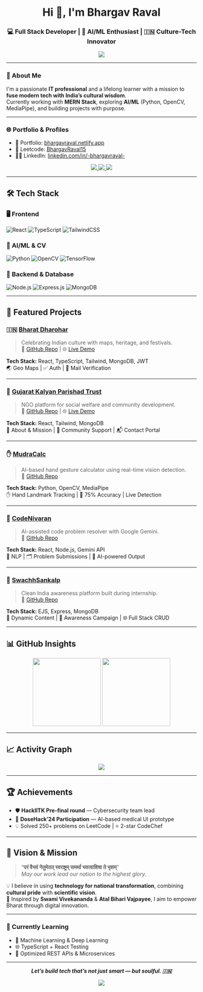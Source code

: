 <!-- HEADER ANIMATION -->


<h1 align="center">Hi 👋, I'm Bhargav Raval</h1>
<h3 align="center">💻 Full Stack Developer | 🤖 AI/ML Enthusiast | 🇮🇳 Culture-Tech Innovator</h3>

<p align="center">
  <img src="https://readme-typing-svg.demolab.com?font=Fira+Code&weight=500&size=22&pause=1000&color=00FFD1&center=true&vCenter=true&width=500&lines=Building+Bharat-Centric+Tech+Solutions;MERN+Stack+Specialist;Computer+Vision+%26+AI+Learner;Innovation+Rooted+in+Culture" />
</p>

---

### 🔭 About Me

I'm a passionate **IT professional** and a lifelong learner with a mission to **fuse modern tech with India’s cultural wisdom**.  
Currently working with **MERN Stack**, exploring **AI/ML** (Python, OpenCV, MediaPipe), and building projects with purpose.

---

### 🌐 Portfolio & Profiles

- 🧠 Portfolio: [bhargavraval.netlify.app](https://bhargavraval.netlify.app/)
- 🧩 Leetcode: [BhargavRaval15](https://leetcode.com/u/BhargavRaval15/)
- 🧑‍💼 LinkedIn: [linkedin.com/in/-bhargavraval-](https://linkedin.com/in/-bhargavraval-)

<p align="center">
  <a href="https://linkedin.com/in/-bhargavraval-">
    <img src="https://img.shields.io/badge/LinkedIn-0077B5?style=for-the-badge&logo=linkedin&logoColor=white"/>
  </a>
  <a href="mailto:bhargavraval27473@gmail.com">
    <img src="https://img.shields.io/badge/Gmail-D14836?style=for-the-badge&logo=gmail&logoColor=white"/>
  </a>
  <a href="https://leetcode.com/u/BhargavRaval15/">
    <img src="https://img.shields.io/badge/LeetCode-FFA116?style=for-the-badge&logo=leetcode&logoColor=black"/>
  </a>
</p>

---

## 🛠️ Tech Stack

### 🖥️ Frontend
![React](https://img.shields.io/badge/-React-20232A?style=flat&logo=react)
![TypeScript](https://img.shields.io/badge/-TypeScript-3178C6?style=flat&logo=typescript&logoColor=white)
![TailwindCSS](https://img.shields.io/badge/-Tailwind-38B2AC?style=flat&logo=tailwind-css)

### 🧠 AI/ML & CV
![Python](https://img.shields.io/badge/-Python-3776AB?style=flat&logo=python&logoColor=white)
![OpenCV](https://img.shields.io/badge/-OpenCV-5C3EE8?style=flat&logo=opencv&logoColor=white)
![TensorFlow](https://img.shields.io/badge/-TensorFlow-FF6F00?style=flat&logo=tensorflow&logoColor=white)

### 🔧 Backend & Database
![Node.js](https://img.shields.io/badge/-Node.js-339933?style=flat&logo=node.js&logoColor=white)
![Express.js](https://img.shields.io/badge/-Express.js-000000?style=flat&logo=express&logoColor=white)
![MongoDB](https://img.shields.io/badge/-MongoDB-4DB33D?style=flat&logo=mongodb&logoColor=white)

---

## 🚀 Featured Projects

### 🇮🇳 [Bharat Dharohar](https://bharatdharohar.netlify.app/)  
> Celebrating Indian culture with maps, heritage, and festivals.  
🔗 [GitHub Repo](https://github.com/BhargavRaval15/Bharat-Dharohar) | 🌐 [Live Demo](https://bharatdharohar.netlify.app/)

**Tech Stack:** React, TypeScript, Tailwind, MongoDB, JWT  
🌏 Geo Maps | ✅ Auth | 📧 Mail Verification  

---

### 🙏 [Gujarat Kalyan Parishad Trust](https://gkptrust.netlify.app/)  
> NGO platform for social welfare and community development.  
🔗 [GitHub Repo](https://github.com/BhargavRaval15/Gujarat-Kalyan-Parishad-Trust) | 🌐 [Live Demo](https://gkptrust.netlify.app/)

**Tech Stack:** React, Tailwind, MongoDB  
📜 About & Mission | 🙌 Community Support | 📬 Contact Portal  

---

### ✋ [MudraCalc](https://github.com/BhargavRaval15/MudraCalc)  
> AI-based hand gesture calculator using real-time vision detection.  
🔗 [GitHub Repo](https://github.com/BhargavRaval15/MudraCalc)  

**Tech Stack:** Python, OpenCV, MediaPipe  
✋ Hand Landmark Tracking | 🧠 75% Accuracy | Live Detection  

---

### 💬 [CodeNivaran](https://github.com/BhargavRaval15/CodeNivaran)  
> AI-assisted code problem resolver with Google Gemini.  
🔗 [GitHub Repo](https://github.com/BhargavRaval15/CodeNivaran)  

**Tech Stack:** React, Node.js, Gemini API  
🤖 NLP | 🗂️ Problem Submissions | 📮 AI-powered Output  

---

### 🧼 [SwachhSankalp](https://github.com/BhargavRaval15/SwachhSankalp)  
> Clean India awareness platform built during internship.  
🔗 [GitHub Repo](https://github.com/BhargavRaval15/SwachhSankalp)  

**Tech Stack:** EJS, Express, MongoDB  
🧹 Dynamic Content | 🧭 Awareness Campaign | 🌐 Full Stack CRUD  

---

## 📊 GitHub Insights

<p align="center">
  <img src="https://github-readme-stats.vercel.app/api?username=BhargavRaval15&show_icons=true&theme=tokyonight&count_private=true&hide_border=true&border_radius=10&include_all_commits=true" height="180"/>
  <img src="https://github-readme-streak-stats.herokuapp.com/?user=BhargavRaval15&theme=tokyonight&hide_border=true" height="180"/>
</p>

---

## 📈 Activity Graph

<p align="center">
  <img src="https://github-readme-activity-graph.vercel.app/graph?username=BhargavRaval15&theme=react-dark&area=true&hide_border=true"/>
</p>

---

## 🏆 Achievements

- 🛡️ **HackIITK Pre-final round** — Cybersecurity team lead
- 🤖 **DoseHack’24 Participation** — AI-based medical UI prototype
- 💡 Solved 250+ problems on LeetCode | ⭐ 2-star CodeChef

---

## 🔭 Vision & Mission

> “**परं वैभवं नेतुमेतत् स्वराष्ट्रम् समर्था भवत्वाशिषा ते भृशम्**”  
> *May our work lead our nation to the highest glory.*

💡 I believe in using **technology for national transformation**, combining **cultural pride** with **scientific vision**.  
🚩 Inspired by **Swami Vivekananda** & **Atal Bihari Vajpayee**, I aim to empower Bharat through digital innovation.

---

### 🌱 Currently Learning

- 📘 Machine Learning & Deep Learning  
- 🌐 TypeScript + React Testing  
- 🧠 Optimized REST APIs & Microservices  

---

<p align="center">
  <strong><em>Let’s build tech that’s not just smart — but soulful. 🇮🇳</em></strong>
</p>

<!-- FOOTER -->
<p align="center">
  <img src="https://capsule-render.vercel.app/api?type=waving&color=0:0ff9ff,100:0083fe&height=150&section=footer"/>
</p>
